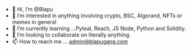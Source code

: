 - 👋 Hi, I’m @Blapu 
- 👀 I’m interested in anything involving crypto, BSC, Algorand, NFTs or memes in general
- 🌱 I’m currently learning ...Pyteal, Reach, JS Node, Python and Solidity.
- 💞️ I’m looking to collaborate on literally anything.
- 📫 How to reach me ... admin@blapugang.com

<!---
Blapu/Blapu is a ✨ special ✨ repository because its `README.md` (this file) appears on your GitHub profile.
You can click the Preview link to take a look at your changes.
--->
